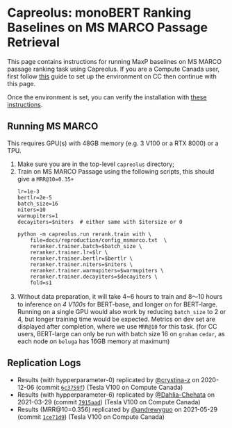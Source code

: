 # Capreolus: monoBERT Ranking Baselines on MS MARCO Passage Retrieval 

This page contains instructions for running MaxP baselines on MS MARCO passage ranking task using Capreolus.
If you are a Compute Canada user, 
first follow [this](../setup/setup-cc.md) guide to set up the environment on CC then continue with this page.

Once the environment is set, you can verify the installation with [these instructions](./PARADE.md#testing-installation).


## Running MS MARCO 
This requires GPU(s) with 48GB memory (e.g. 3 V100 or a RTX 8000) or a TPU. 
1. Make sure you are in the top-level `capreolus` directory;
2. Train on MS MARCO Passage using the following scripts, this should give a `MRR@10=0.35+` <br/> 
    ```
    lr=1e-3
    bertlr=2e-5
    batch_size=16
    niters=10
    warmupiters=1
    decayiters=$niters  # either same with $itersize or 0
    
    python -m capreolus.run rerank.train with \
        file=docs/reproduction/config_msmarco.txt  \
        reranker.trainer.batch=$batch_size \
        reranker.trainer.lr=$lr \
        reranker.trainer.bertlr=$bertlr \
        reranker.trainer.niters=$niters \
        reranker.trainer.warmupiters=$warmupiters \
        reranker.trainer.decayiters=$decayiters \
        fold=s1
    ```
3.  Without data preparation, it will take 4~6 hours to train and 8～10 hours to inference on *4 V100s* for BERT-base, 
    and longer on for BERT-large. Running on a single GPU would also work by reducing `batch_size` to 2 or 4, but longer training time would be expected.
    Metrics on dev set are displayed after completion, where we use `MRR@10` for this task.
    (for CC users, BERT-large can only be run with batch size 16 on `graham` `cedar`, 
    as each node on `beluga` has 16GB memory at maximum) 

## Replication Logs
+ Results (with hypperparameter-0) replicated by [@crystina-z](https://github.com/crystina-z) on 2020-12-06 (commit [`6c3759f`](https://github.com/crystina-z/capreolus-1/commit/6c3759fe620f18f8939670176a18c744752bc9240)) (Tesla V100 on Compute Canada)
+ Results (with hypperparameter-6) replicated by [@Dahlia-Chehata](https://github.com/Dahlia-Chehata) on 2021-03-29 (commit [`7915aad`](https://github.com/capreolus-ir/capreolus/commit/7915aad75406527a3b88498926cff85259808696)) (Tesla V100 on Compute Canada)
+ Results (MRR@10=0.356) replicated by [@andrewyguo](https://github.com/andrewyguo) on 2021-05-29 (commit [`1ce71d9`](https://github.com/capreolus-ir/capreolus/commit/1ce71d93ab5473b40d4ae02768fd053261b27320)) (Tesla V100 on Compute Canada)
